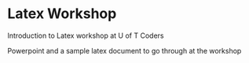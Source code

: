 # Latex Workshop
Introduction to Latex workshop at U of T Coders

Powerpoint and a sample latex document to go through at the workshop
